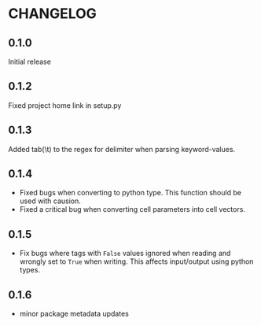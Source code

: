 CHANGELOG
=========

0.1.0
--------

Initial release

0.1.2
------

Fixed project home link in setup.py

0.1.3
-----

Added tab(\t) to the regex for delimiter when parsing keyword-values.

0.1.4
-----

* Fixed bugs when converting to python type. This function should be used with causion.
* Fixed a critical bug when converting cell parameters into cell vectors.

0.1.5
-----

* Fix bugs where tags with `False` values ignored when reading and wrongly set to `True` when writing. This affects input/output using python types.

0.1.6
-----

* minor package metadata updates
